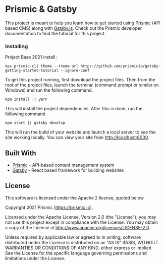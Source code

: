 # Prismic & Gatsby 

This project is meant to help you learn how to get started using [Prismic](https://prismic.io) (API based CMS) along with [Gatsby.js](https://www.gatsbyjs.org/). Check out the Prismic developer documentation to find the tutorial for this project.

### Installing

Project Base 2021 install : 

```
npx prismic-cli theme --theme-url https://github.com/prismicio/gatsby-getting-started-tutorial --ignore-conf
```

To get this project running, first download the project files. Then from the root of the project files, launch the terminal (command prompt or similar on Windows) and run the following command.

```
npm install || yarn
```

This will install the project dependencies. After this is done, run the following command.

```
npm start || gatsby develop
```

This will run the build of your website and launch a local server to see the site working locally. You can view your site from [http://localhost:8000](http://localhost:8000).

## Built With

- [Prismic](https://prismic.io/) - API-based content management system
- [Gatsby](https://www.gatsbyjs.org/) - React based framework for building websites

## License

This software is licensed under the Apache 2 license, quoted below.

Copyright 2021 Prismic (https://prismic.io).

Licensed under the Apache License, Version 2.0 (the "License"); you may not use this project except in compliance with the License. You may obtain a copy of the License at http://www.apache.org/licenses/LICENSE-2.0.

Unless required by applicable law or agreed to in writing, software distributed under the License is distributed on an "AS IS" BASIS, WITHOUT WARRANTIES OR CONDITIONS OF ANY KIND, either express or implied. See the License for the specific language governing permissions and limitations under the License.
